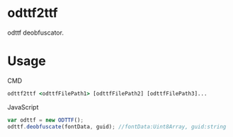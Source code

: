 # odttf2ttf
odttf deobfuscator.

# Usage
CMD
```cmd
odttf2ttf <odttfFilePath1> [odttfFilePath2] [odttfFilePath3]...
```
JavaScript
```javascript
var odttf = new ODTTF();
odttf.deobfuscate(fontData, guid); //fontData:Uint8Array, guid:string
```